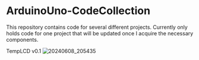 # ArduinoUno-CodeCollection
This repository contains code for several different projects. Currently only holds code for one project that will be updated once I acquire the necessary components.

TempLCD v0.1
![20240608_205435](https://github.com/Rottensnare/ArduinoUno-CodeCollection/assets/49348290/f94e8306-bb25-4910-9abe-df4b6a953fd3)


